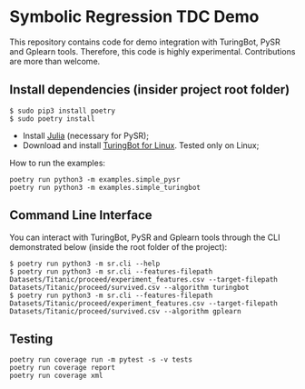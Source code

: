 # Symbolic Regression TDC Demo

This repository contains code for demo integration with TuringBot, PySR and Gplearn tools. Therefore, this code is highly experimental. Contributions are more than welcome.

## Install dependencies (insider project root folder)
```
$ sudo pip3 install poetry
$ sudo poetry install
```

- Install [Julia](https://www.digitalocean.com/community/tutorials/how-to-install-julia-programming-language-on-ubuntu-22-04) (necessary for PySR);
- Download and install [TuringBot for Linux](https://turingbotsoftware.com/download.html). Tested only on Linux;


How to run the examples:
```
poetry run python3 -m examples.simple_pysr
poetry run python3 -m examples.simple_turingbot
```

## Command Line Interface

You can interact with TuringBot, PySR and Gplearn tools through the CLI demonstrated below (inside the root folder of the project):
```
$ poetry run python3 -m sr.cli --help
$ poetry run python3 -m sr.cli --features-filepath Datasets/Titanic/proceed/experiment_features.csv --target-filepath Datasets/Titanic/proceed/survived.csv --algorithm turingbot
$ poetry run python3 -m sr.cli --features-filepath Datasets/Titanic/proceed/experiment_features.csv --target-filepath Datasets/Titanic/proceed/survived.csv --algorithm gplearn
```

## Testing
```
poetry run coverage run -m pytest -s -v tests
poetry run coverage report
poetry run coverage xml
```